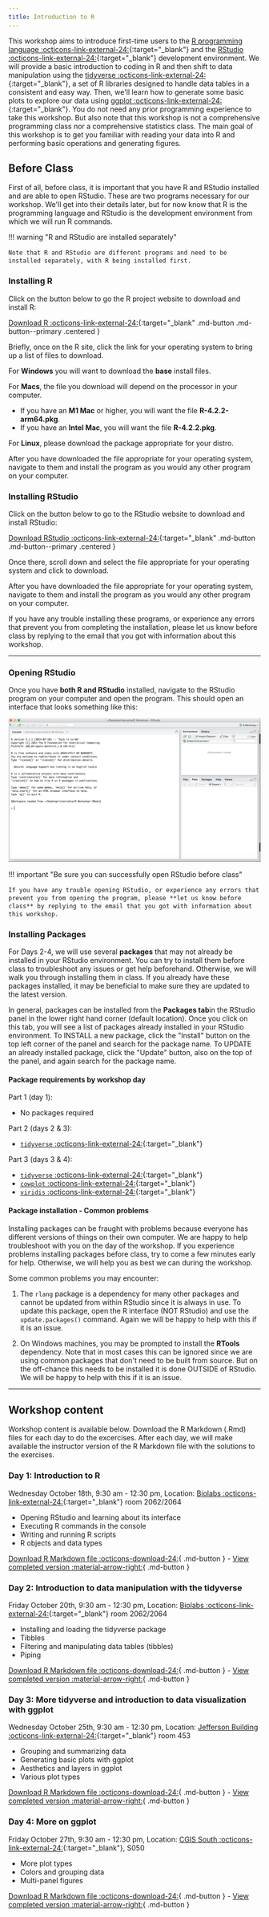 ```yaml
---
title: Introduction to R
---
```


This workshop aims to introduce first-time users to the [R programming language :octicons-link-external-24:](https://www.r-project.org/){:target="_blank"} and the [RStudio :octicons-link-external-24:](https://posit.co/download/rstudio-desktop/){:target="_blank"} development environment. We will provide a basic introduction to coding in R and then shift to data manipulation using the [tidyverse :octicons-link-external-24:](https://www.tidyverse.org/){:target="_blank"}, a set of R libraries designed to handle data tables in a consistent and easy way. Then, we'll learn how to generate some basic plots to explore our data using [ggplot :octicons-link-external-24:](https://ggplot2.tidyverse.org/){:target="_blank"}. You do not need any prior programming experience to take this workshop. But also note that this workshop is not a comprehensive programming class nor a comprehensive statistics class. The main goal of this workshop is to get you familiar with reading your data into R and performing basic operations and generating figures.

## Before Class

First of all, before class, it is important that you have R and RStudio installed and are able to open RStudio. These are two programs necessary for our workshop. We'll get into their details later, but for now know that R is the programming language and RStudio is the development environment from which we will run R commands.

!!! warning "R and RStudio are installed separately"

    Note that R and RStudio are different programs and need to be installed separately, with R being installed first.

### Installing R

Click on the button below to go the R project website to download and install R:

[Download R :octicons-link-external-24:](https://cloud.r-project.org/){:target="_blank" .md-button .md-button--primary .centered }

Briefly, once on the R site, click the link for your operating system to bring up a list of files to download.

For **Windows** you will want to download the **base** install files.

For **Macs**, the file you download will depend on the processor in your computer.

* If you have an **M1 Mac** or higher, you will want the file **R-4.2.2-arm64.pkg**.
* If you have an **Intel Mac**, you will want the file **R-4.2.2.pkg**.

For **Linux**, please download the package appropriate for your distro.

After you have downloaded the file appropriate for your operating system, navigate to them and install the program as you would any other program on your computer. 

### Installing RStudio

Click on the button below to go to the RStudio website to download and install RStudio:

[Download RStudio :octicons-link-external-24:](https://posit.co/download/rstudio-desktop/){:target="_blank" .md-button .md-button--primary .centered }

Once there, scroll down and select the file appropriate for your operating system and click to download.

After you have downloaded the file appropriate for your operating system, navigate to them and install the program as you would any other program on your computer.

If you have any trouble installing these programs, or experience any errors that prevent you from completing the installation, please let us know before class by replying to the email that you got with information about this workshop.

---

### Opening RStudio

Once you have **both R and RStudio** installed, navigate to the RStudio program on your computer and open the program. This should open an interface that looks something like this: 

![RStudio interface](img/RStudio.png)

!!! important "Be sure you can successfully open RStudio before class"

    If you have any trouble opening RStudio, or experience any errors that prevent you from opening the program, please **let us know before class** by replying to the email that you got with information about this workshop.

### Installing Packages

 For Days 2-4, we will use several **packages** that may not already be installed in your RStudio environment. You can try to install them before class to troubleshoot any issues or get help beforehand. Otherwise, we will walk you through installing them in class. If you already have these packages installed, it may be beneficial to make sure they are updated to the latest version.

In general, packages can be installed from the **Packages tab**in the RStudio panel in the lower right hand corner (default location). Once you click on this tab, you will see a list of packages already installed in your RStudio environment. To INSTALL a new package, click the "Install" button on the top left corner of the panel and search for the package name. To UPDATE an already installed package, click the "Update" button, also on the top of the panel, and again search for the package name. 

#### Package requirements by workshop day

Part 1 (day 1):

* No packages required

Part 2 (days 2 & 3):

* [`tidyverse` :octicons-link-external-24:](https://www.tidyverse.org/){:target="_blank"}

Part 3 (days 3 & 4):

* [`tidyverse` :octicons-link-external-24:](https://www.tidyverse.org/){:target="_blank"}
* [`cowplot` :octicons-link-external-24:](https://wilkelab.org/cowplot/articles/introduction.html){:target="_blank"}
* [`viridis` :octicons-link-external-24:](https://cran.r-project.org/web/packages/viridis/vignettes/intro-to-viridis.html){:target="_blank"}

#### Package installation - Common problems

 Installing packages can be fraught with problems because everyone has different versions of things on their own computer. We are happy to help troubleshoot with you on the day of the workshop. If you experience problems installing packages before class, try to come a few minutes early for help. Otherwise, we will help you as best we can during the workshop.

Some common problems you may encounter: 

1. The `rlang` package is a dependency for many other packages and cannot be updated from within RStudio since it is always in use. To update this package, open the R interface (NOT RStudio) and use the `update.packages()` command. Again we will be happy to help with this if it is an issue. 

2. On Windows machines, you may be prompted to install the **RTools** dependency. Note that in most cases this can be ignored since we are using common packages that don't need to be built from source. But on the off-chance this needs to be installed it is done OUTSIDE of RStudio. We will be happy to help with this if it is an issue. 

---

## Workshop content

Workshop content is available below. Download the R Markdown (.Rmd) files for each day to do the excercises. After each day, we will make available the instructor version of the R Markdown file with the solutions to the exercises.

### Day 1: Introduction to R

Wednesday October 18th, 9:30 am - 12:30 pm, Location: [Biolabs :octicons-link-external-24:](https://goo.gl/maps/7ngpNbkWEM5uZuap8){:target="_blank"} room 2062/2064 

* Opening RStudio and learning about its interface
* Executing R commands in the console
* Writing and running R scripts
* R objects and data types

[Download R Markdown file :octicons-download-24:](https://harvardinformatics.github.io/workshops/2023-fall/r/R-workshop-2023-Part1-student.Rmd){ .md-button } - [View completed version :material-arrow-right:](https://harvardinformatics.github.io/workshops/2023-fall/r/R-workshop-2023-Part1.html){ .md-button }

### Day 2: Introduction to data manipulation with the tidyverse

Friday October 20th, 9:30 am - 12:30 pm, Location: [Biolabs :octicons-link-external-24:](https://goo.gl/maps/7ngpNbkWEM5uZuap8){:target="_blank"} room 2062/2064 

* Installing and loading the tidyverse package
* Tibbles
* Filtering and manipulating data tables (tibbles)
* Piping

[Download R Markdown file :octicons-download-24:](https://harvardinformatics.github.io/workshops/2023-fall/r/R-workshop-2023-Part2-student.Rmd){ .md-button } - [View completed version :material-arrow-right:](https://harvardinformatics.github.io/workshops/2023-fall/r/R-workshop-2023-Part2.html){ .md-button }

### Day 3: More tidyverse and introduction to data visualization with ggplot

Wednesday October 25th, 9:30 am - 12:30 pm, Location: [Jefferson Building :octicons-link-external-24:](https://maps.app.goo.gl/2orhqJRo3djPfkCy6){:target="_blank"} room 453 

* Grouping and summarizing data
* Generating basic plots with ggplot
* Aesthetics and layers in ggplot
* Various plot types

[Download R Markdown file :octicons-download-24:](https://harvardinformatics.github.io/workshops/2023-fall/r/R-workshop-2023-Part3-student.Rmd){ .md-button } - [View completed version :material-arrow-right:](https://harvardinformatics.github.io/workshops/2023-fall/r/R-workshop-2023-Part3.html){ .md-button }

### Day 4: More on ggplot

Friday October 27th, 9:30 am - 12:30 pm, Location: [CGIS South :octicons-link-external-24:](https://goo.gl/maps/n2FAUngGYj8vKVCo9){:target="_blank"}, S050 

* More plot types
* Colors and grouping data
* Multi-panel figures

[Download R Markdown file :octicons-download-24:](https://harvardinformatics.github.io/workshops/2023-fall/r/R-workshop-2023-Part4-student.Rmd){ .md-button } - [View completed version :material-arrow-right:](https://harvardinformatics.github.io/workshops/2023-fall/r/R-workshop-2023-Part4.html){ .md-button }





